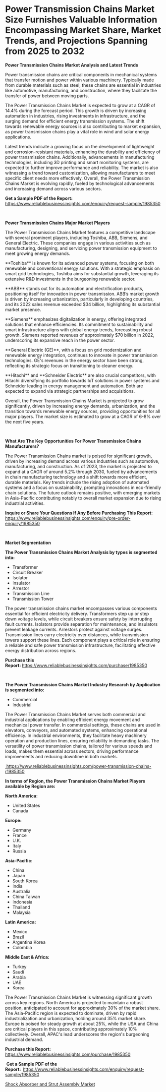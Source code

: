 <p><h1>Power Transmission Chains Market Size Furnishes Valuable Information Encompassing Market Share, Market Trends, and Projections Spanning from 2025 to 2032</h1></p><p><strong>Power Transmission Chains Market Analysis and Latest Trends</strong></p>
<p><p>Power transmission chains are critical components in mechanical systems that transfer motion and power within various machinery. Typically made from durable materials such as steel, these chains are essential in industries like automotive, manufacturing, and construction, where they facilitate the transfer of power between moving parts. </p><p>The Power Transmission Chains Market is expected to grow at a CAGR of 14.4% during the forecast period. This growth is driven by increasing automation in industries, rising investments in infrastructure, and the surging demand for efficient energy transmission systems. The shift towards renewable energy sources is also contributing to market expansion, as power transmission chains play a vital role in wind and solar energy applications.</p><p>Latest trends indicate a growing focus on the development of lightweight and corrosion-resistant materials, enhancing the durability and efficiency of power transmission chains. Additionally, advancements in manufacturing technologies, including 3D printing and smart monitoring systems, are expected to further improve performance and reliability. The market is also witnessing a trend toward customization, allowing manufacturers to meet specific client needs more effectively. Overall, the Power Transmission Chains Market is evolving rapidly, fueled by technological advancements and increasing demand across various sectors.</p></p>
<p><strong>Get a Sample PDF of the Report:&nbsp;</strong> <a href="https://www.reliablebusinessinsights.com/enquiry/request-sample/1985350?utm_campaign=2323&utm_medium=2&utm_source=Github&utm_content=ia&utm_term=19022025&utm_id=power-transmission-chains">https://www.reliablebusinessinsights.com/enquiry/request-sample/1985350</a></p>
<p>&nbsp;</p>
<p><strong>Power Transmission Chains Major Market Players</strong></p>
<p><p>The Power Transmission Chains Market features a competitive landscape with several prominent players, including Toshiba, ABB, Siemens, and General Electric. These companies engage in various activities such as manufacturing, designing, and servicing power transmission equipment to meet growing energy demands.</p><p>**Toshiba** is known for its advanced power systems, focusing on both renewable and conventional energy solutions. With a strategic emphasis on smart grid technologies, Toshiba aims for substantial growth, leveraging its extensive R&D investments in the burgeoning renewable sector.</p><p>**ABB** stands out for its automation and electrification products, positioning itself for innovation in power transmission. ABB’s market growth is driven by increasing urbanization, particularly in developing countries, and its 2022 sales revenue exceeded $34 billion, highlighting its substantial market presence.</p><p>**Siemens** emphasizes digitalization in energy, offering integrated solutions that enhance efficiencies. Its commitment to sustainability and smart infrastructure aligns with global energy trends, forecasting robust growth. Siemens reported revenues of approximately $70 billion in 2022, underscoring its expansive reach in the power sector.</p><p>**General Electric (GE)**, with a focus on grid modernization and renewable energy integration, continues to innovate in power transmission technologies. GE's revenues in the energy sector have been strong, reflecting its strategic focus on transitioning to cleaner energy.</p><p>**Hitachi** and **Schneider Electric** are also crucial competitors, with Hitachi diversifying its portfolio towards IoT solutions in power systems and Schneider leading in energy management and automation. Both are expected to expand via strategic partnerships and acquisitions.</p><p>Overall, the Power Transmission Chains Market is projected to grow significantly, driven by increasing energy demands, urbanization, and the transition towards renewable energy sources, providing opportunities for all major players. The market size is estimated to grow at a CAGR of 6-8% over the next five years.</p></p>
<p>&nbsp;</p>
<p><strong>What Are The Key Opportunities For Power Transmission Chains Manufacturers?</strong></p>
<p><p>The Power Transmission Chains market is poised for significant growth, driven by increasing demand across various industries such as automotive, manufacturing, and construction. As of 2023, the market is projected to expand at a CAGR of around 5.2% through 2030, fueled by advancements in chain manufacturing technology and a shift towards more efficient, durable materials. Key trends include the rising adoption of automated systems and a focus on sustainability, prompting innovations in eco-friendly chain solutions. The future outlook remains positive, with emerging markets in Asia-Pacific contributing notably to overall market expansion due to rising industrial activities.</p></p>
<p><strong>Inquire or Share Your Questions If Any Before Purchasing This Report:</strong> <a href="https://www.reliablebusinessinsights.com/enquiry/pre-order-enquiry/1985350?utm_campaign=2323&utm_medium=2&utm_source=Github&utm_content=ia&utm_term=19022025&utm_id=power-transmission-chains">https://www.reliablebusinessinsights.com/enquiry/pre-order-enquiry/1985350</a></p>
<p>&nbsp;</p>
<p><strong>Market Segmentation</strong></p>
<p><strong>The Power Transmission Chains Market Analysis by types is segmented into:</strong></p>
<p><ul><li>Transformer</li><li>Circuit Breaker</li><li>Isolator</li><li>Insulator</li><li>Arrestor</li><li>Transmission Line</li><li>Transmission Tower</li></ul></p>
<p><p>The power transmission chains market encompasses various components essential for efficient electricity delivery. Transformers step up or step down voltage levels, while circuit breakers ensure safety by interrupting fault currents. Isolators provide separation for maintenance, and insulators prevent leakage currents. Arrestors protect against voltage surges. Transmission lines carry electricity over distances, while transmission towers support these lines. Each component plays a critical role in ensuring a reliable and safe power transmission infrastructure, facilitating effective energy distribution across regions.</p></p>
<p><strong>Purchase this Report:&nbsp;</strong><a href="https://www.reliablebusinessinsights.com/purchase/1985350?utm_campaign=2323&utm_medium=2&utm_source=Github&utm_content=ia&utm_term=19022025&utm_id=power-transmission-chains">https://www.reliablebusinessinsights.com/purchase/1985350</a></p>
<p>&nbsp;</p>
<p><strong>The Power Transmission Chains Market Industry Research by Application is segmented into:</strong></p>
<p><ul><li>Commercial</li><li>Industrial</li></ul></p>
<p><p>The Power Transmission Chains Market serves both commercial and industrial applications by enabling efficient energy movement and mechanical power transfer. In commercial settings, these chains are used in elevators, conveyors, and automated systems, enhancing operational efficiency. In industrial environments, they facilitate heavy machinery operation and production lines, ensuring reliability in demanding tasks. The versatility of power transmission chains, tailored for various speeds and loads, makes them essential across sectors, driving performance improvements and reducing downtime in both markets.</p></p>
<p><a href="https://www.reliablebusinessinsights.com/power-transmission-chains-r1985350?utm_campaign=2323&utm_medium=2&utm_source=Github&utm_content=ia&utm_term=19022025&utm_id=power-transmission-chains">&nbsp;https://www.reliablebusinessinsights.com/power-transmission-chains-r1985350</a></p>
<p><strong>In terms of Region, the Power Transmission Chains Market Players available by Region are:</strong></p>
<p>
    <p> <strong> North America: </strong>
        <ul>
            <li>United States</li>
            <li>Canada</li>
        </ul>
        </p> 
    <p> <strong> Europe: </strong>
        <ul>
            <li>Germany</li>
            <li>France</li>
            <li>U.K.</li>
            <li>Italy</li>
            <li>Russia</li>
        </ul>
        </p> 
    <p> <strong> Asia-Pacific: </strong>
        <ul>
            <li>China</li>
            <li>Japan</li>
            <li>South Korea</li>
            <li>India</li>
            <li>Australia</li>
            <li>China Taiwan</li>
            <li>Indonesia</li>
            <li>Thailand</li>
            <li>Malaysia</li>
        </ul>
        </p> 
    <p> <strong> Latin America: </strong>
        <ul>
            <li>Mexico</li>
            <li>Brazil</li>
            <li>Argentina Korea</li>
            <li>Colombia</li>
        </ul>
        </p> 
    <p> <strong> Middle East & Africa: </strong>
        <ul>
            <li>Turkey</li>
            <li>Saudi</li>
            <li>Arabia</li>
            <li>UAE</li>
            <li>Korea</li>
        </ul>
    </p>
    </p>
<p><p>The Power Transmission Chains Market is witnessing significant growth across key regions. North America is projected to maintain a robust position, anticipated to account for approximately 30% of the market share. The Asia-Pacific region is expected to dominate, driven by rapid industrialization and urbanization, holding around 35% market share. Europe is poised for steady growth at about 25%, while the USA and China are critical players in this space, contributing approximately 10% collectively. Overall, APAC's lead underscores the region's burgeoning industrial demand.</p></p>
<p><strong>Purchase this Report: </strong><a href="https://www.reliablebusinessinsights.com/purchase/1985350?utm_campaign=2323&utm_medium=2&utm_source=Github&utm_content=ia&utm_term=19022025&utm_id=power-transmission-chains">https://www.reliablebusinessinsights.com/purchase/1985350</a></p>
<p>&nbsp;<strong>Get a Sample PDF of the Report:&nbsp;&nbsp;</strong><a href="https://www.reliablebusinessinsights.com/enquiry/request-sample/1985350?utm_campaign=2323&utm_medium=2&utm_source=Github&utm_content=ia&utm_term=19022025&utm_id=power-transmission-chains">https://www.reliablebusinessinsights.com/enquiry/request-sample/1985350</a></p>
<p><strong></strong></p>
<p><p><a href="https://github.com/stephaniwo144/Market-Research-Report-List-1/blob/main/shock-absorber-and-strut-assembly-market.md?utm_campaign=2323&utm_medium=2&utm_source=Github&utm_content=ia&utm_term=19022025&utm_id=power-transmission-chains">Shock Absorber and Strut Assembly Market</a></p></p>